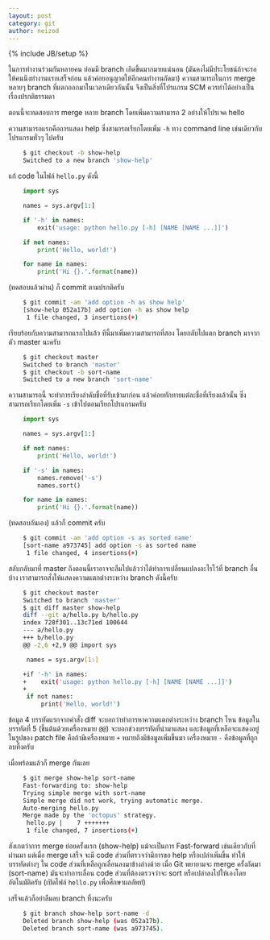 ```yaml
---
layout: post
category: git
author: neizod
---
```

{% include JB/setup %}

ในการทำงานร่วมกันหลายคน ย่อมมี branch เกิดขึ้นมากมายแน่นอน (มันคงไม่มีประโยชน์ถ้าจะรอให้คนนึงทำงานแรกเสร็จก่อน แล้วค่อยอนุญาตให้อีกคนทำงานถัดมา) ความสามารถในการ merge หลายๆ branch ที่แตกออกมาในเวลาเดียวกันนั้น จึงเป็นสิ่งที่โปรแกรม SCM ควรทำได้อย่างเป็นเรื่องปรกติธรรมดา

ตอนนี้จะทดสอบการ merge หลาย branch โดยเพิ่มความสามารถ 2 อย่างให้โปรเจค hello

ความสามารถแรกคือการแสดง help ซึ่งสามารถเรียกโดยเพิ่ม `-h` ทาง command line เช่นเดียวกับโปรแกรมทั่วๆ ไปครับ

```sh
    $ git checkout -b show-help
    Switched to a new branch 'show-help'
```

แก้ code ในไฟล์ `hello.py` ดังนี้

```python
    import sys

    names = sys.argv[1:]

    if '-h' in names:
        exit('usage: python hello.py [-h] [NAME [NAME ...]]')

    if not names:
        print('Hello, world!')

    for name in names:
        print('Hi {}.'.format(name))
```

(ทดสอบแล้วผ่าน) ก็ commit ตามปรกติครับ

```sh
    $ git commit -am 'add option -h as show help'
    [show-help 052a17b] add option -h as show help
     1 file changed, 3 insertions(+)
```

เรียบร้อยกับความสามารถแรกไปแล้ว ทีนี้มาเพิ่มความสามารถที่สอง โดยกลับไปแตก branch มาจากตัว master นะครับ

```sh
    $ git checkout master
    Switched to branch 'master'
    $ git checkout -b sort-name
    Switched to a new branch 'sort-name'
```

ความสามารถนี้ จะทำการเรียงลำดับชื่อที่รับเข้ามาก่อน แล้วค่อยทักทายแต่ละชื่อที่เรียงแล้วนั้น ซึ่งสามารถเรียกโดยเพิ่ม `-s` เข้าไปตอนเรียกโปรแกรมครับ

```python
    import sys

    names = sys.argv[1:]

    if not names:
        print('Hello, world!')

    if '-s' in names:
        names.remove('-s')
        names.sort()

    for name in names:
        print('Hi {}.'.format(name))
```

(ทดสอบกันเอง) แล้วก็ commit ครับ

```sh
    $ git commit -am 'add option -s as sorted name'
    [sort-name a973745] add option -s as sorted name
     1 file changed, 4 insertions(+)
```

สลับกลับมาที่ master ถึงตอนนี้เราอาจจะลืมไปแล้วว่าได้ทำการเปลี่ยนแปลงอะไรไว้ที่ branch อื่นบ้าง เราสามารถสั่งให้แสดงความแตกต่างระหว่าง branch ดังนี้ครับ

```sh
    $ git checkout master
    Switched to branch 'master'
    $ git diff master show-help
    diff --git a/hello.py b/hello.py
    index 728f301..13c71ed 100644
    --- a/hello.py
    +++ b/hello.py
    @@ -2,6 +2,9 @@ import sys

     names = sys.argv[1:]

    +if '-h' in names:
    +    exit('usage: python hello.py [-h] [NAME [NAME ...]]')
    +
     if not names:
         print('Hello, world!')
```

ข้อมูล 4 บรรทัดแรกจากคำสั่ง diff จะบอกว่าทำการหาความแตกต่างระหว่าง branch ไหน ข้อมูลในบรรทัดที่ 5 (ขึ้นต้นด้วยเครื่องหมาย `@@`) จะบอกช่วงบรรทัดที่นำมาแสดง และข้อมูลที่เหลือจะแสดงอยู่ในรูปของ patch file คือถ้ามีเครื่องหมาย `+` หมายถึงมีข้อมูลเพิ่มขึ้นมา เครื่องหมาย `-` คือข้อมูลที่ถูกลบทิ้งครับ

เมื่อพร้อมแล้วก็ merge กันเลย

```sh
    $ git merge show-help sort-name
    Fast-forwarding to: show-help
    Trying simple merge with sort-name
    Simple merge did not work, trying automatic merge.
    Auto-merging hello.py
    Merge made by the 'octopus' strategy.
     hello.py |    7 +++++++
     1 file changed, 7 insertions(+)
```

สังเกตว่าการ merge ย่อยครั้งแรก (show-help) แม้จะเป็นการ Fast-forward เช่นเดียวกับที่ผ่านมา แต่เมื่อ merge เสร็จ จะมี code ส่วนที่ตรวจว่ามีการขอ help หรือเปล่าเพิ่มขึ้น ทำให้บรรทัดต่างๆ ใน code ส่วนที่เหลือถูกเลื่อนลงมาข้างล่างด้วย เมื่อ Git พยายามจะ merge ครั้งถัดมา (sort-name) มันจะทำการเลื่อน code ส่วนที่ต้องตรวจว่าจะ sort หรือเปล่าลงไปให้เองโดยอัตโนมัติครับ (เปิดไฟล์ `hello.py` เพื่อศึกษาผลลัพท์)

เสร็จแล้วก็อย่าลืมลบ branch ทิ้งนะครับ

```sh
    $ git branch show-help sort-name -d
    Deleted branch show-help (was 052a17b).
    Deleted branch sort-name (was a973745).
```
